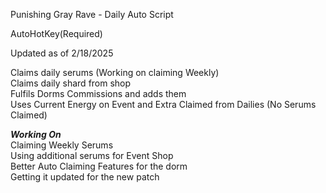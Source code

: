 Punishing Gray Rave - Daily Auto Script

AutoHotKey(Required)

Updated as of 2/18/2025

Claims daily serums (Working on claiming Weekly) <br />
Claims daily shard from shop <br />
Fulfils Dorms Commissions and adds them <br />
Uses Current Energy on Event and Extra Claimed from Dailies (No Serums Claimed) <br />







***Working On*** <br />
Claiming Weekly Serums <br />
Using additional serums for Event Shop <br />
Better Auto Claiming Features for the dorm <br />
Getting it updated for the new patch <br />
